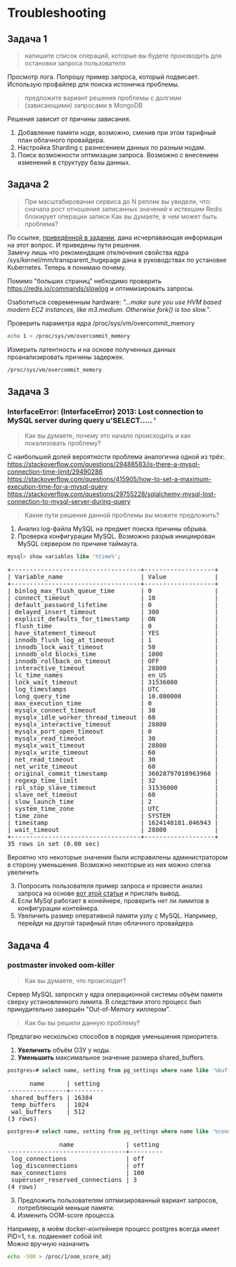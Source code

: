 ﻿# Troubleshooting

## Задача 1
> напишите список операций, которые вы будете производить для остановки запроса пользователя

Просмотр лога.
Попрошу пример запроса, который подвисает.
Использую профайлер для поиска истоничка проблемы.

> предложите вариант решения проблемы с долгими (зависающими) запросами в MongoDB

Решения зависит от причины зависания. 
1. Добавление памяти ноде, возможно, сменив при этом тарифный план облачного провайдера.
2. Настройка Sharding с разнесением данных по разным нодам.
3. Поиск возможности оптмизации запроса. Возможно с внесением изменений в структуру базы данных.

## Задача 2
>При масштабировании сервиса до N реплик вы увидели, что:
>сначала рост отношения записанных значений к истекшим
>Redis блокирует операции записи
>Как вы думаете, в чем может быть проблема?

По ссылке, [приведённой в задании](https://redis.io/topics/latency), дана исчерпавающая информация на этот вопрос. 
И приведены пути решения.  
Замечу лишь что рекомендация отключения свойства ядра /sys/kernel/mm/transparent_hugepage дана в руководствах
по установке Kubernetes. Теперь я понимаю почему.

Помимо "больших страниц" небходимо проверить https://redis.io/commands/slowlog и оптимизировать запросы.  

Озаботиться современным hardware: _"...make sure you use HVM based modern EC2 instances, like m3.medium. Otherwise fork() is too slow."_.

Проверить параметра ядра /proc/sys/vm/overcommit_memory
```bash
echo 1 > /proc/sys/vm/overcommit_memory
```

Измерить латентность и на основе полученных данных проанализировать причины задержек.
```bash
/proc/sys/vm/overcommit_memory
```

## Задача 3
### InterfaceError: (InterfaceError) 2013: Lost connection to MySQL server during query u'SELECT..... '
>Как вы думаете, почему это начало происходить и как локализовать проблему?

С наибольшей долей вероятности проблема аналогична одной из трёх:.  
https://stackoverflow.com/questions/29488583/is-there-a-mysql-connection-time-limit/29490286  
https://stackoverflow.com/questions/415905/how-to-set-a-maximum-execution-time-for-a-mysql-query  
https://stackoverflow.com/questions/29755228/sqlalchemy-mysql-lost-connection-to-mysql-server-during-query  

>Какие пути решения данной проблемы вы можете предложить?

1. Анализ log-файла MySQL на предмет поиска причины обрыва.
2. Проверка конфигурации MySQL. Возможно разрыв инициирован MySQL сервером по причине таймаута.
```sql
mysql> show variables like '%time%';
```
<pre>
+-----------------------------------+-------------------+
| Variable_name                     | Value             |
+-----------------------------------+-------------------+
| binlog_max_flush_queue_time       | 0                 |
| connect_timeout                   | 10                |
| default_password_lifetime         | 0                 |
| delayed_insert_timeout            | 300               |
| explicit_defaults_for_timestamp   | ON                |
| flush_time                        | 0                 |
| have_statement_timeout            | YES               |
| innodb_flush_log_at_timeout       | 1                 |
| innodb_lock_wait_timeout          | 50                |
| innodb_old_blocks_time            | 1000              |
| innodb_rollback_on_timeout        | OFF               |
| interactive_timeout               | 28800             |
| lc_time_names                     | en_US             |
| lock_wait_timeout                 | 31536000          |
| log_timestamps                    | UTC               |
| long_query_time                   | 10.000000         |
| max_execution_time                | 0                 |
| mysqlx_connect_timeout            | 30                |
| mysqlx_idle_worker_thread_timeout | 60                |
| mysqlx_interactive_timeout        | 28800             |
| mysqlx_port_open_timeout          | 0                 |
| mysqlx_read_timeout               | 30                |
| mysqlx_wait_timeout               | 28800             |
| mysqlx_write_timeout              | 60                |
| net_read_timeout                  | 30                |
| net_write_timeout                 | 60                |
| original_commit_timestamp         | 36028797018963968 |
| regexp_time_limit                 | 32                |
| rpl_stop_slave_timeout            | 31536000          |
| slave_net_timeout                 | 60                |
| slow_launch_time                  | 2                 |
| system_time_zone                  | UTC               |
| time_zone                         | SYSTEM            |
| timestamp                         | 1624148181.046943 |
| wait_timeout                      | 28800             |
+-----------------------------------+-------------------+
35 rows in set (0.00 sec)
</pre>
Вероятно что некоторые значения были исправилены администратором в сторону уменьшения. Возможно некоторые из них можно слегка увеличить  

3. Попросить пользователя пример запроса и провести анализ запроса на основе [вот этой статьи](https://mysqlserverteam.com/mysql-explain-analyze/) и прислать вывод.  
4. Если MySql работает в конейнере, проверить нет ли лимитов в конфигурации контейнера.  
5. Увеличить размер оперативной памяти узлу с MySQL. Например, перейдя на другой тарифный план облачного провайдера.  

## Задача 4
### postmaster invoked oom-killer
>Как вы думаете, что происходит?

Сервер MySQL запросил у ядра операционной системы объём памяти сверху установленного лимита. В следствии этого процесс был 
принудительно завершён "Out-of-Memory киллером".
 
>Как бы вы решили данную проблему?

Предлагаю нескольско способов в порядке уменьшения приоритета.

1. __Увеличить__ объём ОЗУ у ноды.  
2. __Уменьшить__ максимальное значение размера shared_buffers.  

```sql
postgres=# select name, setting from pg_settings where name like '%buffer%';
```

<pre>
      name      | setting
----------------+---------
 shared_buffers | 16384
 temp_buffers   | 1024
 wal_buffers    | 512
(3 rows)
</pre>

```sql
postgres=# select name, setting from pg_settings where name like '%connections%';
```
<pre>
              name              | setting
--------------------------------+---------
 log_connections                | off
 log_disconnections             | off
 max_connections                | 100
 superuser_reserved_connections | 3
(4 rows)
</pre>

3. Предложить пользователям оптмизированный вариант запросов, потребляющий меньше памяти.  
4. Изменить OOM-score процесса.

Например, в моём docker-контейнере процесс postgres всегда имеет PID=1, т.е. подменяет собой init  
Можно вручную назначить
```bash
echo -500 > /proc/1/oom_score_adj
```

<!--
5. Отключить OOM-killer  

```bash
sysctl -w vm.oom-kill = 0
```
-->

